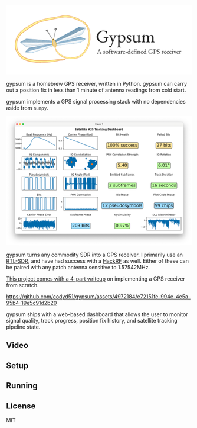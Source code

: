 <p align="center">
  <img src="./readme_images/gypsum_logo_header.png" width="800">
</p>

gypsum is a homebrew GPS receiver, written in Python. gypsum can carry out a position fix in less than 1 minute of antenna readings from cold start. 

gypsum implements a GPS signal processing stack with no dependencies aside from `numpy`. 

<p align="center">
  <img src="./readme_images/sat_tracker.png" width="600">
</p>

gypsum turns any commodity SDR into a GPS receiver. I primarily use an [RTL-SDR](https://www.rtl-sdr.com/buy-rtl-sdr-dvb-t-dongles/), and have had success with a [HackRF](https://greatscottgadgets.com/hackrf/one/) as well. Either of these can be paired with any patch antenna sensitive to 1.57542MHz.

[This project comes with a 4-part writeup](https://axleos.com/building-a-gps-receiver-part-1-hearing-whispers/) on implementing a GPS receiver from scratch.

https://github.com/codyd51/gypsum/assets/4972184/e72151fe-994e-4e5a-95b4-19e5c91d2b20

gypsum ships with a web-based dashboard that allows the user to monitor signal quality, track progress, position fix history, and satellite tracking pipeline state.

## Video

## Setup

## Running

## License

MIT 
